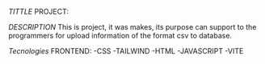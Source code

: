 
*TITTLE*
PROJECT: 

*DESCRIPTION*
This is project, it was makes, its purpose can support to the programmers for upload information of the format csv to database.

*Tecnologies*
FRONTEND:
 -CSS
-TAILWIND
-HTML
-JAVASCRIPT
-VITE




